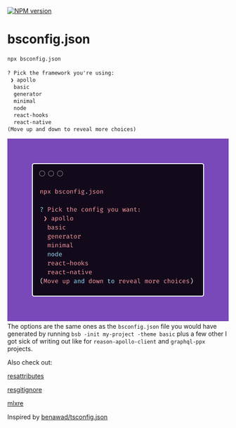 [![NPM version](https://img.shields.io/npm/v/bsconfig.json.svg?style=flat)](https://www.npmjs.com/package/bsconfig.json)
# bsconfig.json

```
npx bsconfig.json

? Pick the framework you're using: 
 ❯ apollo 
  basic 
  generator 
  minimal 
  node 
  react-hooks 
  react-native 
(Move up and down to reveal more choices)
```
![image](./npxbsconfig.png)
The options are the same ones as the `bsconfig.json` file you would have generated by running `bsb -init my-project -theme basic` plus a few other I got sick of writing out like for `reason-apollo-client` and `graphql-ppx` projects.

Also check out:

[resattributes](https://github.com/idkjs/resattributes)

[resgitignore](https://github.com/idkjs/resagitignore)

[mlxre](https://github.com/idkjs/mlxre)

Inspired by [benawad/tsconfig.json](https://github.com/benawad/tsconfig.json)

